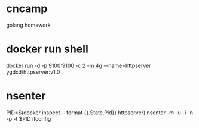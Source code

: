 # cncamp
golang homework

docker run shell
===============

docker run -d -p 9100:9100 -c 2 -m 4g --name=httpserver ygdxd/httpserver:v1.0

nsenter
===============
PID=$(docker inspect --format {{.State.Pid}} httpserver)
nsenter -m -u -i -n -p -t $PID ifconfig
